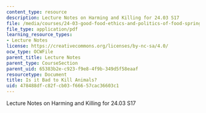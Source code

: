 ```yaml
---
content_type: resource
description: Lecture Notes on Harming and Killing for 24.03 S17
file: /media/courses/24-03-good-food-ethics-and-politics-of-food-spring-2017/478488dfc82fcb03f66657cac36603c1_MIT24_03S17_lec17.pdf
file_type: application/pdf
learning_resource_types:
- Lecture Notes
license: https://creativecommons.org/licenses/by-nc-sa/4.0/
ocw_type: OCWFile
parent_title: Lecture Notes
parent_type: CourseSection
parent_uid: 65383b2e-c923-f9e8-4f9b-349d5f58eaaf
resourcetype: Document
title: Is it Bad to Kill Animals?
uid: 478488df-c82f-cb03-f666-57cac36603c1
---
```

Lecture Notes on Harming and Killing for 24.03 S17